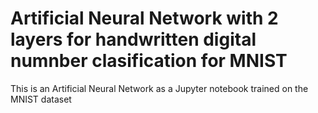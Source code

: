 # Artificial Neural Network  with 2 layers for handwritten digital numnber clasification for MNIST
This is an Artificial Neural Network as a Jupyter notebook trained on the MNIST dataset

